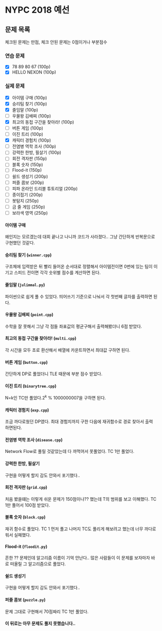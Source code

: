 # NYPC 2018 예선

## 문제 목록
체크된 문제는 만점, 체크 안된 문제는 0점이거나 부분점수
### 연습 문제
- [x] 78 89 80 67 (100p)
- [x] HELLO NEXON (100p)
### 실제 문제
- [x] 아이템 구매 (100p)
- [x] 승리팀 찾기 (100p)
- [x] 줄임말 (100p)
- [ ] 우물왕 김배찌 (100p)
- [x] 최고의 동접 구간을 찾아라! (100p)
- [ ] 버튼 게임 (100p)
- [ ] 이진 트리 (100p)
- [x] 캐릭터 경험치 (100p)
- [ ] 전염병 역학 조사 (100p)
- [ ] 강력한 한방, 필살기 (100p)
- [ ] 회전 격자판 (150p)
- [ ] 블록 숫자 (150p)
- [ ] Flood-it (150p)
- [ ] 쉴드 생성기 (200p)
- [ ] 퍼즐 콤보 (200p)
- [ ] 피파 온라인 드리블 튜토리얼 (200p)
- [ ] 종이접기 (200p)
- [ ] 봇탐지 (250p)
- [ ] 금 줄 게임 (250p)
- [ ] 보라색 영역 (250p)

#### 아이템 구매
왜인지는 모르겠는데 대회 끝나고 나니까 코드가 사라졌다.. 그냥 간단하게 반복문으로 구현했던 것같다.
#### 승리팀 찾기 (`winner.cpp`)
구조체에 입력받은 뒤 빨리 들어온 순서대로 정렬해서 아이템전이면 0번에 있는 팀이 이기고 스피드 전이면 각각 숫위별 점수를 계산하면 된다.
#### 줄임말 (`julimmal.py`)
파이썬으로 쉽게 풀 수 있었다. 띄어쓰기 기준으로 나눠서 각 첫번째 글자를 출력하면 된다.
#### 우물왕 김배찌 (`point.cpp`)
수학을 잘 못해서 그냥 각 점들 좌표값의 평균구해서 출력해봤더니 6점 받았다.
#### 최고의 동접 구간을 찾아라! (`multi.cpp`)
각 시간을 모두 초로 환산해서 배열에 카운트하면서 최대값 구하면 된다.
#### 버튼 게임 (`button.cpp`)
간단하게 DP로 풀었더니 TLE 때문에 부분 점수 받았다.
#### 이진 트리 (`binarytree.cpp`)
N=k인 TC만 풀었다.2<sup>k</sup> % 1000000007을 구하면 된다.
#### 캐릭터 경험치 (`exp.cpp`)
조금 까다로웠던 DP였다. 최대 경험치까지 구한 다음에 재귀함수로 경로 찾아서 출력 하면된다.
#### 전염병 역학 조사 (`disease.cpp`)
Network Flow로 풀릴 것같았는데 다 까먹어서 못풀었다. TC 1만 풀었다.
#### 강력한 한방, 필살기
구현을 어떻게 할지 감도 안와서 포기했다..
#### 회전 격자판 (`grid.cpp`)
처음 봤을떄는 이렇게 쉬운 문제가 150점이나?? 했는데 T의 범위를 보고 이해했다. TC 1만 풀어서 100점 받았다.
#### 블록 숫자 (`block.cpp`)
재귀 함수로 풀었다. TC 1 먼저 풀고 나머지 TC도 풀리게 해보려고 했는데 너무 까다로워서 실패했다.
#### Flood-it (`floodit.py`)
흔한 ?? 문제인데 알고리즘 이름이 기억 안난다.. 많은 사람들이 이 문제를 보자마자 바로 떠올릴 그 알고리즘으로 풀었다.
#### 쉴드 생성기
구현을 어떻게 할지 감도 안와서 포기했다..
#### 퍼즐 콤보 (`puzzle.py`)
문제 그대로 구현해서 70점짜리 TC 1만 풀었다.
#### 이 뒤로는 아무 문제도 풀지 못했습니다..
